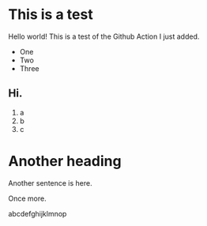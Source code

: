 # This is a test

Hello world! This is a test of the Github Action I just added.

- One
- Two
- Three

## Hi.

1. a
1. b
1. c

# Another heading

Another sentence is here.

Once more.

abcdefghijklmnop
